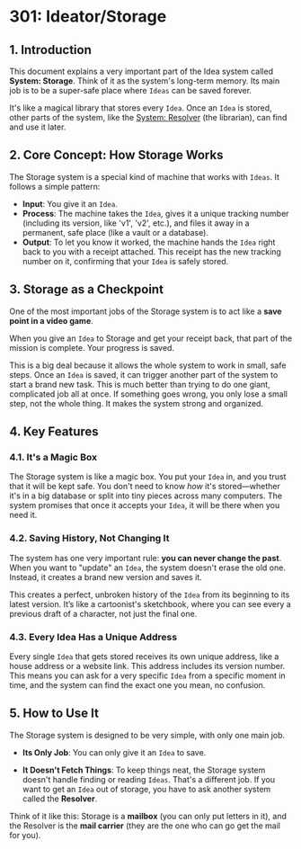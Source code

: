 # 301: Ideator/Storage

## 1. Introduction

This document explains a very important part of the Idea system called **System: Storage**. Think of it as the system's long-term memory. Its main job is to be a super-safe place where `Ideas` can be saved forever.

It's like a magical library that stores every `Idea`. Once an `Idea` is stored, other parts of the system, like the [System: Resolver](./202_ideator_resolver.md) (the librarian), can find and use it later.

## 2. Core Concept: How Storage Works

The Storage system is a special kind of machine that works with `Ideas`. It follows a simple pattern:

- **Input**: You give it an `Idea`.
- **Process**: The machine takes the `Idea`, gives it a unique tracking number (including its version, like 'v1', 'v2', etc.), and files it away in a permanent, safe place (like a vault or a database).
- **Output**: To let you know it worked, the machine hands the `Idea` right back to you with a receipt attached. This receipt has the new tracking number on it, confirming that your `Idea` is safely stored.

## 3. Storage as a Checkpoint

One of the most important jobs of the Storage system is to act like a **save point in a video game**.

When you give an `Idea` to Storage and get your receipt back, that part of the mission is complete. Your progress is saved.

This is a big deal because it allows the whole system to work in small, safe steps. Once an `Idea` is saved, it can trigger another part of the system to start a brand new task. This is much better than trying to do one giant, complicated job all at once. If something goes wrong, you only lose a small step, not the whole thing. It makes the system strong and organized.

## 4. Key Features

### 4.1. It's a Magic Box

The Storage system is like a magic box. You put your `Idea` in, and you trust that it will be kept safe. You don't need to know *how* it's stored—whether it's in a big database or split into tiny pieces across many computers. The system promises that once it accepts your `Idea`, it will be there when you need it.

### 4.2. Saving History, Not Changing It

The system has one very important rule: **you can never change the past**. When you want to "update" an `Idea`, the system doesn't erase the old one. Instead, it creates a brand new version and saves it.

This creates a perfect, unbroken history of the `Idea` from its beginning to its latest version. It’s like a cartoonist's sketchbook, where you can see every a previous draft of a character, not just the final one.

### 4.3. Every Idea Has a Unique Address

Every single `Idea` that gets stored receives its own unique address, like a house address or a website link. This address includes its version number. This means you can ask for a very specific `Idea` from a specific moment in time, and the system can find the exact one you mean, no confusion.

## 5. How to Use It

The Storage system is designed to be very simple, with only one main job.

- **Its Only Job**: You can only give it an `Idea` to save.

- **It Doesn't Fetch Things**: To keep things neat, the Storage system doesn't handle finding or reading `Ideas`. That's a different job. If you want to get an `Idea` out of storage, you have to ask another system called the **Resolver**. 

Think of it like this: Storage is a **mailbox** (you can only put letters in it), and the Resolver is the **mail carrier** (they are the one who can go get the mail for you).